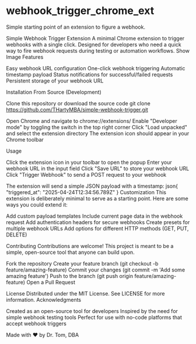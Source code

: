 # webhook_trigger_chrome_ext
Simple starting point of an extension to figure a webhook.

Simple Webhook Trigger Extension
A minimal Chrome extension to trigger webhooks with a single click. Designed for developers who need a quick way to fire webhook requests during testing or automation workflows.
Show Image
Features

Easy webhook URL configuration
One-click webhook triggering
Automatic timestamp payload
Status notifications for successful/failed requests
Persistent storage of your webhook URL

Installation
From Source (Development)

Clone this repository or download the source code
git clone https://github.com/THartyMBA/simple-webhook-trigger.git

Open Chrome and navigate to chrome://extensions/
Enable "Developer mode" by toggling the switch in the top right corner
Click "Load unpacked" and select the extension directory
The extension icon should appear in your Chrome toolbar

Usage

Click the extension icon in your toolbar to open the popup
Enter your webhook URL in the input field
Click "Save URL" to store your webhook URL
Click "Trigger Webhook" to send a POST request to your webhook

The extension will send a simple JSON payload with a timestamp:
json{
  "triggered_at": "2025-04-24T12:34:56.789Z"
}
Customization
This extension is deliberately minimal to serve as a starting point. Here are some ways you could extend it:

Add custom payload templates
Include current page data in the webhook request
Add authentication headers for secure webhooks
Create presets for multiple webhook URLs
Add options for different HTTP methods (GET, PUT, DELETE)

Contributing
Contributions are welcome! This project is meant to be a simple, open-source tool that anyone can build upon.

Fork the repository
Create your feature branch (git checkout -b feature/amazing-feature)
Commit your changes (git commit -m 'Add some amazing feature')
Push to the branch (git push origin feature/amazing-feature)
Open a Pull Request

License
Distributed under the MIT License. See LICENSE for more information.
Acknowledgments

Created as an open-source tool for developers
Inspired by the need for simple webhook testing tools
Perfect for use with no-code platforms that accept webhook triggers


Made with ❤️ by Dr. Tom, DBA
